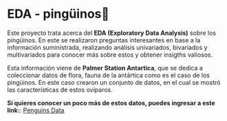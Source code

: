 # EDA - pingüinos🐧
Este proyecto trata acerca del **EDA (Exploratory Data Analysis)** sobre los pingüinos. En este se realizaron preguntas interesantes en base a la información suministrada, realizando análisis univariados, bivariados y multivariados para conocer más sobre estos y obtener insigths valiosos. 

Esta información viene de **Palmer Station Antartica**, que se dedica a coleccionar datos de flora, fauna de la antártica como es el caso de los pingüinos. En este caso crearon un conjunto de datos, en el cual se mostró las características de estos ovíparos.

**Si quieres conocer un poco más de estos datos, puedes ingresar a este link:**:
[Penguins Data](http://github.com/allisonhorst/palmerpenguins "Penguins Data")









